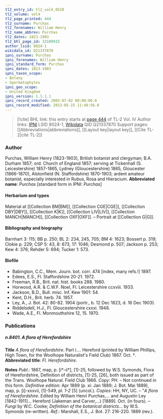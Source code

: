 ```yaml
---
tl2_entry_id: tl2_vol4_0520
tl2_volume: vol4
tl2_page_printed: 444
tl2_surname: Purchas
tl2_forenames: William Henry
tl2_name_abbrev: Purchas
tl2_dates: 1823-1903
tl2_bhl_page_id: 33189915
author_lsid: 8024-1
wikidata_id: Q21337870
ipni_surname: Purchas
ipni_forenames: William Henry
ipni_standard_form: Purchas
ipni_dates: 1823-1903
ipni_taxon_scope: 
- Botany
- Spermatophytes
ipni_geo_scope: 
- United Kingdom
ipni_version: 1.1.1.1
ipni_record_created: 2003-07-02 00:00:00.0
ipni_record_modified: 2013-05-15 11:48:56.0
---
```


> [!cite] BHL link: this entry starts at [page 444](https://www.biodiversitylibrary.org/page/33189915) of TL-2 Vol. IV
> Author links: [IPNI](https://www.ipni.org/a/8024-1) LSID 8024-1, [Wikidata](https://www.wikidata.org/wiki/Q21337870) QID Q21337870
> Support pages: [[Abbreviations|abbreviations]], [[Layout key|layout key]], [[Cite TL-2|cite TL-2]]

### Author

Purchas, William Henry (1823-1903), British botanist and clergyman; B.A. Durham 1857; ord. Church of England 1857; serving at Tickenhall (S. Leicestershire) 1857-1865, Lydney (Gloucestershire) 1865, Gloucester (1866-1870), Alstonfield (N. Staffordshire) 1870-1903; ardent amateur botanist, especially interested in Rubus, Rosa and Hieracium. 
**Abbreviated name**: *Purchas* \[standard form in IPNI: *Purchas*\]

#### Herbarium and types

Material at [[Collection BM|BM]], [[Collection CGE|CGE]], [[Collection DBY|DBY]], [[Collection K|K]], [[Collection LIV|LIV]], [[Collection MANCH|MANCH]], [[Collection OXF|OXF]]. – Portrait at [[Collection G|G]].

#### Bibliography and biography

Barnhart 3: 115; BB p. 250; BL 2: 234, 245, 705; BM 4: 1623; Bossert p. 319; Clokie p. 229; CSP 5: 43, 8: 673, 17: 1046; Desmond p. 507; Jackson p. 253; Kew 4: 376; Rehder 5: 694; Tucker 1: 573.

#### Biofile

- Babington, C.C., Mem. Journ. bot. corr. 474 \[index, many refs.!\] 1897.
- Edees, E.S., Fl. Staffordshire 20-21. 1972.
- Freeman, R.B., Brit. nat. hist. books 288. 1980.
- Horwood, A.R. & C.W.F. Noel, Fl. Leicestershire ccxviii. 1933.
- Jackson, B.D., Bull. misc. Inf. Kew 1901: 54.
- Kent, D.H., Brit. herb. 74. 1957.
- Ley, A., J. Bot. 42: 80-82. 1904 (portr., b. 12 Dec 1823, d. 16 Dec 1903).
- Riddelsdell, H.J., Fl. Gloucestershire cxxxi. 1948.
- Wade, A.E., Fl. Monmouthshire 12, 15. 1970.

### Publications

##### n.8401. A flora of Herefordshire

**Title**
*A flora of Herefordshire*. Part i.... Hereford (printed by William Phillips, High Town, for the Woolhope Naturalist's Field Club) 1867. Oct. †.
**Abbreviated title**: *Fl. Herefordshire*.

**Notes**
*Publ*.: 1867, map, p. \[i\*-ii\*\], \[1\]-25, followed by W.S. Symonds, Flora of Herefordshire, Definition of districts, \[1\]-25, \[26\], both issued as part of the Trans. Woolhope Natural. Field Club 1866. *Copy*: PH. – Not continued in this form.
*Definitive edition*: Apr 1889 (p. xi: Jan 1889; J. Bot. Mai 1889), map, p. \[i\]-xxxvii, \[1\]-549, *pl. 1-2* \[5\] (uncol.). *Copies*: HH, NY, UC. – "*A flora of Herefordshire*. Edited by William Henri Purchas,... and Augustin Ley \[1842-1911\]... Hereford (Jakeman and Carver,...) \[1889\]. Oct. (in fours). – *Fungi* by W.C. Cooke; *Definition of the botanical districts*... by W.S. Symonds (re-written).
*Ref*.: Marshall, E.S., J. Bot. 27: 216-220. 1889 (rev.).

